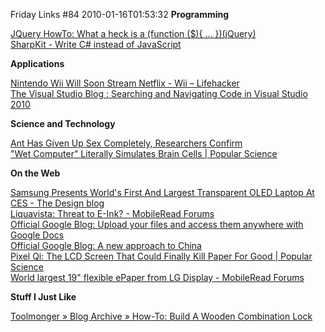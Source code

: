 Friday Links #84
2010-01-16T01:53:32
**Programming**

[JQuery HowTo: What a heck is a (function ($){ ... })(jQuery)](http://jquery-howto.blogspot.com/2008/12/what-heck-is-function-jquery.html)   
[SharpKit - Write C# instead of JavaScript](http://sharpkit.net/)

**Applications**

[Nintendo Wii Will Soon Stream Netflix - Wii – Lifehacker](http://lifehacker.com/5447074/nintendo-wii-will-soon-stream-netflix?utm_source=feedburner&utm_medium=feed&utm_campaign=Feed%3A+lifehacker%2Ffull+%28Lifehacker%29&utm_content=Google+Reader)   
[The Visual Studio Blog : Searching and Navigating Code in Visual Studio 2010](http://blogs.msdn.com/visualstudio/archive/2010/01/13/searching-and-navigating-code-in-visual-studio-2010.aspx)

**Science and Technology**

[Ant Has Given Up Sex Completely, Researchers Confirm](http://www.sciencedaily.com/releases/2009/08/090825203339.htm?utm_source=feedburner&utm_medium=feed&utm_campaign=Feed%3A+sciencedaily+%28ScienceDaily%3A+Latest+Science+News%29&utm_content=Google+Reader)   
["Wet Computer" Literally Simulates Brain Cells | Popular Science](http://www.popsci.com/technology/article/2010-01/wet-computer-literally-simultes-brain-cells)

**On the Web**

[Samsung Presents World's First And Largest Transparent OLED Laptop At CES - The Design blog](http://www.thedesignblog.org/entry/samsung-presents-worlds-first-and-largest-transparent-oled-laptop-at-ces/)   
[Liquavista: Threat to E-Ink? - MobileRead Forums ](http://www.mobileread.com/forums/showthread.php?t=69250&utm_source=feedburner&utm_medium=feed&utm_campaign=Feed%3A+mr%2Ffront+%28MobileRead+Frontpage%29&utm_content=Google+Reader)   
[Official Google Blog: Upload your files and access them anywhere with Google Docs](http://googleblog.blogspot.com/2010/01/upload-your-files-and-access-them.html?utm_source=feedburner&utm_medium=feed&utm_campaign=Feed%3A+blogspot%2FMKuf+%28Official+Google+Blog%29&utm_content=Google+Reader)   
[Official Google Blog: A new approach to China](http://googleblog.blogspot.com/2010/01/new-approach-to-china.html?utm_source=feedburner&utm_medium=feed&utm_campaign=Feed%3A+blogspot%2FMKuf+%28Official+Google+Blog%29&utm_content=Google+Reader)   
[Pixel Qi: The LCD Screen That Could Finally Kill Paper For Good | Popular Science](http://www.popsci.com/gadgets/article/2010-01/pixel-qi-lcd-screen-could-finally-kill-paper-forever)   
[World largest 19" flexible ePaper from LG Display - MobileRead Forums ](http://www.mobileread.com/forums/showthread.php?t=69749&utm_source=feedburner&utm_medium=feed&utm_campaign=Feed%3A+mr%2Ffront+%28MobileRead+Frontpage%29)

**Stuff I Just Like**

[Toolmonger » Blog Archive » How-To: Build A Wooden Combination Lock](http://toolmonger.com/2010/01/11/how-to-build-a-wooden-combination-lock/)
